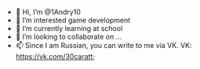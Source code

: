 - 👋 Hi, I’m @1Andry10
- 👀 I’m interested game development
- 🌱 I’m currently learning at school
- 💞️ I’m looking to collaborate on ...
- 📫 Since I am Russian, you can write to me via VK. VK: https://vk.com/30caratt; 

<!---
1Andry10/1Andry10 is a ✨ special ✨ repository because its `README.md` (this file) appears on your GitHub profile.
You can click the Preview link to take a look at your changes.
--->
